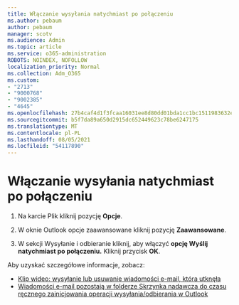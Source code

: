 ```yaml
---
title: Włączanie wysyłania natychmiast po połączeniu
ms.author: pebaum
author: pebaum
manager: scotv
ms.audience: Admin
ms.topic: article
ms.service: o365-administration
ROBOTS: NOINDEX, NOFOLLOW
localization_priority: Normal
ms.collection: Adm_O365
ms.custom:
- "2713"
- "9000768"
- "9002385"
- "4645"
ms.openlocfilehash: 27b4caf4d1f3fcaa16031ee8d80dd01bda1cc1bc1511983632ebbabf82f8ecbc
ms.sourcegitcommit: b5f7da89a650d2915dc652449623c78be6247175
ms.translationtype: MT
ms.contentlocale: pl-PL
ms.lasthandoff: 08/05/2021
ms.locfileid: "54117890"
---
```

# <a name="enable-send-immediately-when-connected"></a>Włączanie wysyłania natychmiast po połączeniu
 
1. Na karcie Plik kliknij pozycję **Opcje**.

2. W oknie Outlook opcje zaawansowane kliknij pozycję **Zaawansowane**.

3. W sekcji Wysyłanie i odbieranie kliknij, aby włączyć **opcję Wyślij natychmiast po połączeniu.** Kliknij przycisk **OK**.

Aby uzyskać szczegółowe informacje, zobacz:
- [Klip wideo: wysyłanie lub usuwanie wiadomości e-mail, która utknęła](https://support.office.com/article/Video-Send-or-delete-an-email-stuck-in-your-outbox-26d5d34a-4e5f-444a-a9e8-44db04a94dec) 
- [Wiadomości e-mail pozostają w folderze Skrzynka nadawcza do czasu ręcznego zainicjowania operacji wysyłania/odbierania w Outlook](https://support.microsoft.com/help/2797572/email-stays-in-the-outbox-folder-until-you-manually-initiate-a-send-re)
